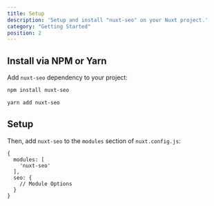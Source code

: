 ```yaml
---
title: Setup
description: 'Setup and install "nuxt-seo" on your Nuxt project.'
category: "Getting Started"
position: 2
---
```



## Install via NPM or Yarn

Add `nuxt-seo` dependency to your project:

<code-group>
  <code-block label="NPM" active>

  ```bash
  npm install nuxt-seo
  ```

  </code-block>
  <code-block label="Yarn">

  ```bash
  yarn add nuxt-seo
  ```

  </code-block>
</code-group>

## Setup

Then, add `nuxt-seo` to the `modules` section of `nuxt.config.js`:

```js[nuxt.config.js]
{
  modules: [
    'nuxt-seo'
  ],
  seo: {
    // Module Options
  }
}
```